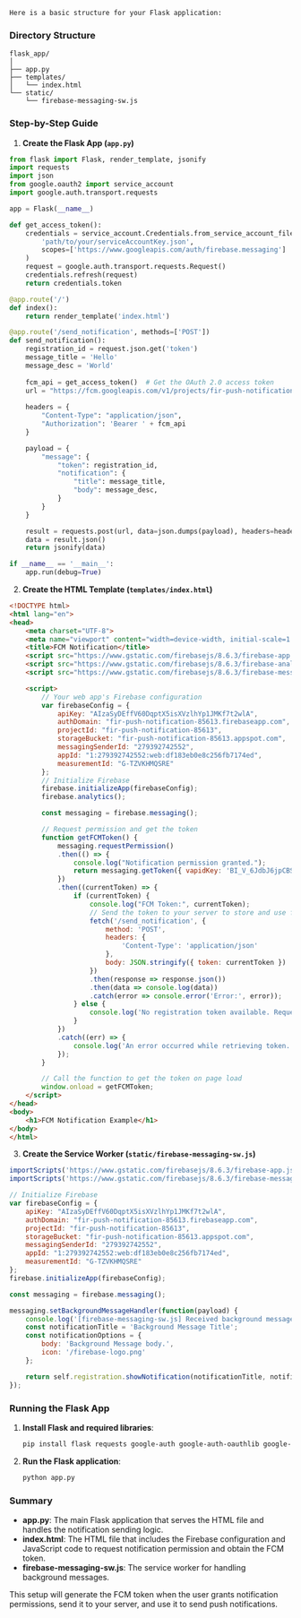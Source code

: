     Here is a basic structure for your Flask application:

### Directory Structure
```
flask_app/
│
├── app.py
├── templates/
│   └── index.html
└── static/
    └── firebase-messaging-sw.js
```

### Step-by-Step Guide

1. **Create the Flask App (`app.py`)**

```python
from flask import Flask, render_template, jsonify
import requests
import json
from google.oauth2 import service_account
import google.auth.transport.requests

app = Flask(__name__)

def get_access_token():
    credentials = service_account.Credentials.from_service_account_file(
        'path/to/your/serviceAccountKey.json',
        scopes=['https://www.googleapis.com/auth/firebase.messaging']
    )
    request = google.auth.transport.requests.Request()
    credentials.refresh(request)
    return credentials.token

@app.route('/')
def index():
    return render_template('index.html')

@app.route('/send_notification', methods=['POST'])
def send_notification():
    registration_id = request.json.get('token')
    message_title = 'Hello'
    message_desc = 'World'
    
    fcm_api = get_access_token()  # Get the OAuth 2.0 access token
    url = "https://fcm.googleapis.com/v1/projects/fir-push-notification-85613/messages:send"
    
    headers = {
        "Content-Type": "application/json",
        "Authorization": 'Bearer ' + fcm_api
    }

    payload = {
        "message": {
            "token": registration_id,
            "notification": {
                "title": message_title,
                "body": message_desc,
            }
        }
    }

    result = requests.post(url, data=json.dumps(payload), headers=headers)
    data = result.json()
    return jsonify(data)

if __name__ == '__main__':
    app.run(debug=True)
```

2. **Create the HTML Template (`templates/index.html`)**

```html
<!DOCTYPE html>
<html lang="en">
<head>
    <meta charset="UTF-8">
    <meta name="viewport" content="width=device-width, initial-scale=1.0">
    <title>FCM Notification</title>
    <script src="https://www.gstatic.com/firebasejs/8.6.3/firebase-app.js"></script>
    <script src="https://www.gstatic.com/firebasejs/8.6.3/firebase-analytics.js"></script>
    <script src="https://www.gstatic.com/firebasejs/8.6.3/firebase-messaging.js"></script>

    <script>
        // Your web app's Firebase configuration
        var firebaseConfig = {
            apiKey: "AIzaSyDEffV60DqptX5isXVzlhYp1JMKf7t2wlA",
            authDomain: "fir-push-notification-85613.firebaseapp.com",
            projectId: "fir-push-notification-85613",
            storageBucket: "fir-push-notification-85613.appspot.com",
            messagingSenderId: "279392742552",
            appId: "1:279392742552:web:df183eb0e8c256fb7174ed",
            measurementId: "G-TZVKHMQSRE"
        };
        // Initialize Firebase
        firebase.initializeApp(firebaseConfig);
        firebase.analytics();

        const messaging = firebase.messaging();

        // Request permission and get the token
        function getFCMToken() {
            messaging.requestPermission()
            .then(() => {
                console.log("Notification permission granted.");
                return messaging.getToken({ vapidKey: 'BI_V_6JdbJ6jpCBSLqZHyhA6r96BG5qa3RbvNz5mq20MYSkFmzt5rDTtrZ6Z6PoaOrYp3REDVpIlu5uzNIxCqEk' });
            })
            .then((currentToken) => {
                if (currentToken) {
                    console.log("FCM Token:", currentToken);
                    // Send the token to your server to store and use for sending push notifications
                    fetch('/send_notification', {
                        method: 'POST',
                        headers: {
                            'Content-Type': 'application/json'
                        },
                        body: JSON.stringify({ token: currentToken })
                    })
                    .then(response => response.json())
                    .then(data => console.log(data))
                    .catch(error => console.error('Error:', error));
                } else {
                    console.log('No registration token available. Request permission to generate one.');
                }
            })
            .catch((err) => {
                console.log('An error occurred while retrieving token. ', err);
            });
        }

        // Call the function to get the token on page load
        window.onload = getFCMToken;
    </script>
</head>
<body>
    <h1>FCM Notification Example</h1>
</body>
</html>
```

3. **Create the Service Worker (`static/firebase-messaging-sw.js`)**

```javascript
importScripts('https://www.gstatic.com/firebasejs/8.6.3/firebase-app.js');
importScripts('https://www.gstatic.com/firebasejs/8.6.3/firebase-messaging.js');

// Initialize Firebase
var firebaseConfig = {
    apiKey: "AIzaSyDEffV60DqptX5isXVzlhYp1JMKf7t2wlA",
    authDomain: "fir-push-notification-85613.firebaseapp.com",
    projectId: "fir-push-notification-85613",
    storageBucket: "fir-push-notification-85613.appspot.com",
    messagingSenderId: "279392742552",
    appId: "1:279392742552:web:df183eb0e8c256fb7174ed",
    measurementId: "G-TZVKHMQSRE"
};
firebase.initializeApp(firebaseConfig);

const messaging = firebase.messaging();

messaging.setBackgroundMessageHandler(function(payload) {
    console.log('[firebase-messaging-sw.js] Received background message ', payload);
    const notificationTitle = 'Background Message Title';
    const notificationOptions = {
        body: 'Background Message body.',
        icon: '/firebase-logo.png'
    };

    return self.registration.showNotification(notificationTitle, notificationOptions);
});
```

### Running the Flask App

1. **Install Flask and required libraries**:
   ```bash
   pip install flask requests google-auth google-auth-oauthlib google-auth-httplib2
   ```

2. **Run the Flask application**:
   ```bash
   python app.py
   ```

### Summary

- **app.py**: The main Flask application that serves the HTML file and handles the notification sending logic.
- **index.html**: The HTML file that includes the Firebase configuration and JavaScript code to request notification permission and obtain the FCM token.
- **firebase-messaging-sw.js**: The service worker for handling background messages.

This setup will generate the FCM token when the user grants notification permissions, send it to your server, and use it to send push notifications.

